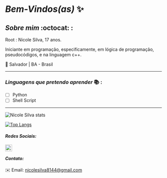 # _Bem-Vindos(as)_ :sparkles: 

            
## *_Sobre mim_* :octocat: :

Root : Nicole Silva, 17 anos.

 Iniciante em programação, especificamente, em lógica de programação, pseudocódigos, e na linguagem c++.

 
:round_pushpin: Salvador | BA - Brasil
***
### *_Linguagens que pretendo aprender_* :books: :

- [ ] Python
- [ ] Shell Script

***


![Nicole Silva stats](https://github-readme-stats.vercel.app/api?username=Nicolesilvaa&hide=contribs,prs&show_icons=true&theme=dark)

[![Top Langs](https://github-readme-stats.vercel.app/api/top-langs/?username=Nicolesilvaa&layout=compact&theme=dark)](https://github.com/anuraghazra/githubreadmestats)

#### _Redes Sociais:_
  <a href="https://www.instagram.com/nilewaa/">
    <img align="left" alt="Nicole Instagram" width="22px" src="https://cdn.jsdelivr.net/npm/simple-icons@v3/icons/instagram.svg"/> 
      <a/>
        <br/>
               
 #### _Contato:_              
:envelope: Email: nicolesilva8144@gmail.com
           
 
